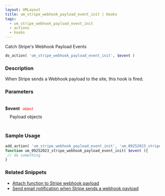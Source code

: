 ```yaml
---
layout: UMLayout
title: um_stripe_webhook_payload_event_init | Hooks
tags: 
  - um_stripe_webhook_payload_event_init
  - actions
  - hooks
---
```

Catch Stripe's Webhook Payload Events
``` php
do_action( 'um_stripe_webhook_payload_event_init', $event )
```
<div class='hook-sep'></div>

### Description

When Stripe sends a Webhook payload to the site, this hook is fired.
<div class='hook-sep'></div>

### Parameters

<div style='padding: 20px 0px 10px;'>
<strong>$event</strong> <span style='color:red;font-size:12px;padding: 0px 5px 0px 5px' >object</span>
<div style="margin-left:10px;padding: 10px 5px">Payload objects</div>
</div>
<div class='hook-sep'></div>



### Sample Usage

``` php
add_action( 'um_stripe_webhook_payload_event_init', 'um_09252023_stripe_webhook_payload_event_init ', 10, 1 )
function um_09252023_stripe_webhook_payload_event_init( $event ){
 // do something
}
```
<div class='hook-sep'></div>



### Related Snippets

- [ Attach function to Stripe webhook payload](../snippets/4099d848f325bd33ca9257e24669926f)
- [ Send email notification when Stripe sends a webhook payload](../snippets/f5a3f57fd0295a79763683f875b9320f)


